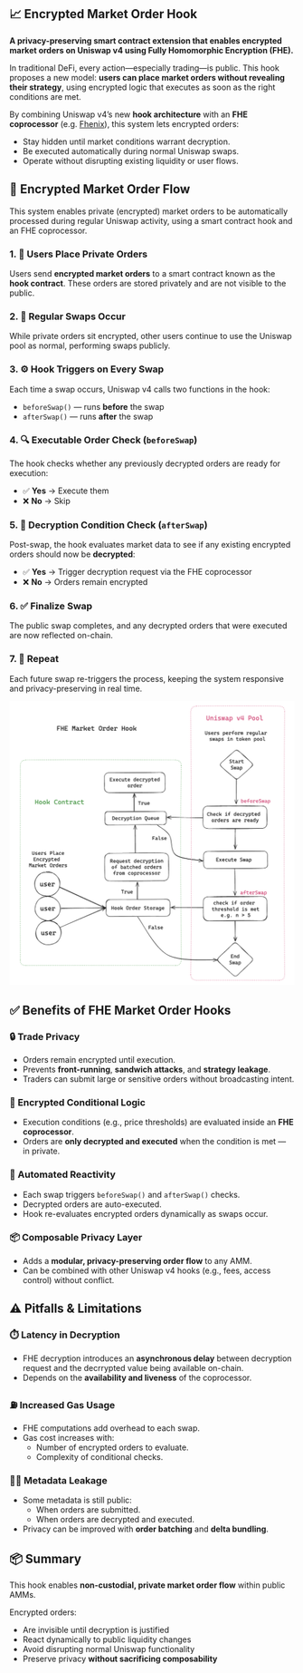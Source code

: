 ## 📈 Encrypted Market Order Hook

**A privacy-preserving smart contract extension that enables encrypted market orders on Uniswap v4 using Fully Homomorphic Encryption (FHE).**

In traditional DeFi, every action—especially trading—is public. This hook proposes a new model: **users can place market orders without revealing their strategy**, using encrypted logic that executes as soon as the right conditions are met. 

By combining Uniswap v4’s new **hook architecture** with an **FHE coprocessor** (e.g. [Fhenix](https://www.fhenix.io/)), this system lets encrypted orders:
- Stay hidden until market conditions warrant decryption.
- Be executed automatically during normal Uniswap swaps.
- Operate without disrupting existing liquidity or user flows.

## 🔄 Encrypted Market Order Flow

This system enables private (encrypted) market orders to be automatically processed during regular Uniswap activity, using a smart contract hook and an FHE coprocessor.

### 1. 🔐 Users Place Private Orders  
Users send **encrypted market orders** to a smart contract known as the **hook contract**. These orders are stored privately and are not visible to the public.

### 2. 💱 Regular Swaps Occur  
While private orders sit encrypted, other users continue to use the Uniswap pool as normal, performing swaps publicly.

### 3. ⚙️ Hook Triggers on Every Swap  
Each time a swap occurs, Uniswap v4 calls two functions in the hook:
- `beforeSwap()` — runs **before** the swap
- `afterSwap()` — runs **after** the swap

### 4. 🔍 Executable Order Check (`beforeSwap`)  
The hook checks whether any previously decrypted orders are ready for execution:
- ✅ **Yes** → Execute them
- ❌ **No** → Skip

### 5. 🧠 Decryption Condition Check (`afterSwap`)  
Post-swap, the hook evaluates market data to see if any existing encrypted orders should now be **decrypted**:
- ✅ **Yes** → Trigger decryption request via the FHE coprocessor
- ❌ **No** → Orders remain encrypted

### 6. ✅ Finalize Swap  
The public swap completes, and any decrypted orders that were executed are now reflected on-chain.

### 7. 🔁 Repeat  
Each future swap re-triggers the process, keeping the system responsive and privacy-preserving in real time.

<img src="../assets/FHEMarketOrderHook.png" alt="Encrypted Market Order Flow Diagram" width="800"/>

## ✅ Benefits of FHE Market Order Hooks

### 🔒 Trade Privacy
- Orders remain encrypted until execution.
- Prevents **front-running**, **sandwich attacks**, and **strategy leakage**.
- Traders can submit large or sensitive orders without broadcasting intent.

### 🧠 Encrypted Conditional Logic
- Execution conditions (e.g., price thresholds) are evaluated inside an **FHE coprocessor**.
- Orders are **only decrypted and executed** when the condition is met — in private.

### 🔁 Automated Reactivity
- Each swap triggers `beforeSwap()` and `afterSwap()` checks.
- Decrypted orders are auto-executed.
- Hook re-evaluates encrypted orders dynamically as swaps occur.

### 📦 Composable Privacy Layer
- Adds a **modular, privacy-preserving order flow** to any AMM.
- Can be combined with other Uniswap v4 hooks (e.g., fees, access control) without conflict.

## ⚠️ Pitfalls & Limitations

### ⏱️ Latency in Decryption
- FHE decryption introduces an **asynchronous delay** between decryption request and the decrrypted value being available on-chain.
- Depends on the **availability and liveness** of the coprocessor.

### ⛽ Increased Gas Usage
- FHE computations add overhead to each swap.
- Gas cost increases with:
    - Number of encrypted orders to evaluate.
    - Complexity of conditional checks.

### 🕵️‍♂️ Metadata Leakage
- Some metadata is still public:
  - When orders are submitted.
  - When orders are decrypted and executed.
- Privacy can be improved with **order batching** and **delta bundling**.

## 📦 Summary

This hook enables **non-custodial, private market order flow** within public AMMs.  

Encrypted orders:
- Are invisible until decryption is justified
- React dynamically to public liquidity changes  
- Avoid disrupting normal Uniswap functionality  
- Preserve privacy **without sacrificing composability**
